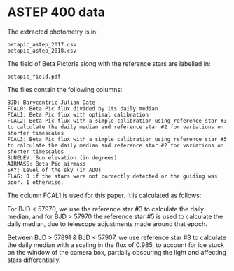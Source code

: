 # ASTEP 400 data

The extracted photometry is in:

    betapic_astep_2017.csv
    betapic_astep_2018.csv

The field of Beta Pictoris along with the reference stars are labelled in:

    betapic_field.pdf

The files contain the following columns:

    BJD: Barycentric Julian Date
    FCAL0: Beta Pic flux divided by its daily median 
    FCAL1: Beta Pic flux with optimal calibration
    FCAL2: Beta Pic flux with a simple calibration using reference star #3 to calculate the daily median and reference star #2 for variations on shorter timescales
    FCAL3: Beta Pic flux with a simple calibration using reference star #5 to calculate the daily median and reference star #2 for variations on shorter timescales
    SUNELEV: Sun elevation (in degrees)
    AIRMASS: Beta Pic airmass
    SKY: Level of the sky (in ADU)
    FLAG: 0 if the stars were not correctly detected or the guiding was poor. 1 otherwise. 

The column FCAL1 is used for this paper. It is calculated as follows:

For BJD < 57970, we use the reference star #3 to calculate the daily median, and for BJD > 57970 the reference star #5 is used to calculate the daily median, due to telescope adjustments made around that epoch.

Between BJD > 57891 & BJD < 57907, we use reference star #3 to calculate the daily median with a scaling in the flux of 0.985, to account for ice stuck on the window of the camera box, partially obscuring the light and affecting stars differentially. 


